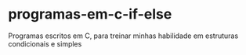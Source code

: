 # programas-em-c-if-else
Programas escritos em C, para treinar minhas habilidade em estruturas condicionais e simples
